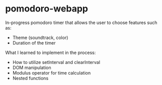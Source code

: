 # pomodoro-webapp

In-progress pomodoro timer that allows the user to choose features such as:
* Theme (soundtrack, color)
* Duration of the timer

What I learned to implement in the process:
* How to utilize setInterval and clearInterval
* DOM manipulation
* Modulus operator for time calculation
* Nested functions
